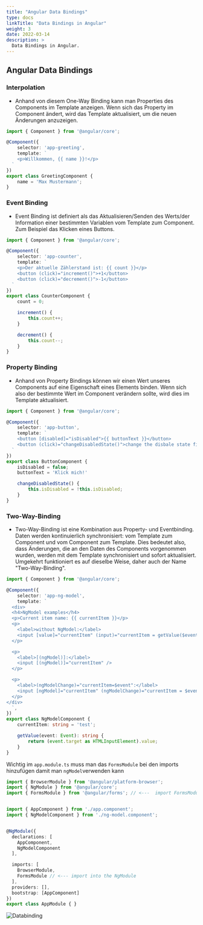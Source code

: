 ```yaml
---
title: "Angular Data Bindings"
type: docs
linkTitle: "Data Bindings in Angular"
weight: 3
date: 2022-03-14
description: >
  Data Bindings in Angular.
---
```

## Angular Data Bindings
### Interpolation
- Anhand von diesem One-Way Binding kann man Properties des Components im Template anzeigen.
  Wenn sich das Property im Component ändert, wird das Template aktualisiert, um die neuen Änderungen anzuzeigen.
```typescript
import { Component } from '@angular/core';

@Component({
    selector: 'app-greeting',
    template: `
    <p>Willkommen, {{ name }}!</p>
  `
})
export class GreetingComponent {
    name = 'Max Mustermann';
}
```

### Event Binding
- Event Binding ist definiert als das Aktualisieren/Senden des Werts/der Information einer bestimmten Variablen vom Template zum Component.\
  Zum Beispiel das Klicken eines Buttons.
```typescript
import { Component } from '@angular/core';

@Component({
    selector: 'app-counter',
    template: `
    <p>Der aktuelle Zählerstand ist: {{ count }}</p>
    <button (click)="increment()">+1</button>
    <button (click)="decrement()">-1</button>
  `
})
export class CounterComponent {
    count = 0;

    increment() {
        this.count++;
    }

    decrement() {
        this.count--;
    }
}
```

### Property Binding
- Anhand von Property Bindings können wir einen Wert unseres Components auf eine Eigenschaft eines Elements binden.
  Wenn sich also der bestimmte Wert im Component verändern sollte, wird dies im Template aktualisiert.
```typescript
import { Component } from '@angular/core';

@Component({
    selector: 'app-button',
    template: `
    <button [disabled]="isDisabled">{{ buttonText }}</button>
    <button (click)="changeDisabledState()">change the disbale state first button</button>
  `
})
export class ButtonComponent {
    isDisabled = false;
    buttonText = 'Klick mich!'

    changeDisabledState() {
        this.isDisabled = !this.isDisabled;
    }
}
```

### Two-Way-Binding
- Two-Way-Binding ist eine Kombination aus Property- und Eventbinding. Daten werden kontinuierlich synchronisiert: vom Template zum Component und vom Component zum Template.
  Dies bedeutet also, dass Änderungen, die an den Daten des Components vorgenommen wurden, werden mit dem Template synchronisiert und sofort aktualisiert.
  Umgekehrt funktioniert es auf dieselbe Weise, daher auch der Name "Two-Way-Binding".
```typescript
import { Component } from '@angular/core';

@Component({
    selector: 'app-ng-model',
    template: `
  <div>
  <h4>NgModel examples</h4>
  <p>Current item name: {{ currentItem }}</p>
  <p>
    <label>without NgModel:</label>
    <input [value]="currentItem" (input)="currentItem = getValue($event)" />
  </p>

  <p>
    <label>[(ngModel)]:</label>
    <input [(ngModel)]="currentItem" />
  </p>

  <p>
    <label>(ngModelChange)="currentItem=$event":</label>
    <input [ngModel]="currentItem" (ngModelChange)="currentItem = $event" />
  </p>
</div>
  `,
})
export class NgModelComponent {
    currentItem: string = 'test';

    getValue(event: Event): string {
        return (event.target as HTMLInputElement).value;
    }
}
```

Wichtig im `app.module.ts` muss man das `FormsModule` bei den imports hinzufügen damit man `ngModel`verwenden kann
```typescript
import { BrowserModule } from '@angular/platform-browser';
import { NgModule } from '@angular/core';
import { FormsModule } from '@angular/forms'; // <---  import FormsModule


import { AppComponent } from './app.component';
import { NgModelComponent } from './ng-model.component';


@NgModule({
  declarations: [
    AppComponent,
    NgModelComponent
  ],

  imports: [
    BrowserModule,
    FormsModule // <--- import into the NgModule
  ],
  providers: [],
  bootstrap: [AppComponent]
})
export class AppModule { }
```

![Databinding](../images/component-of-data-binding.png) 
